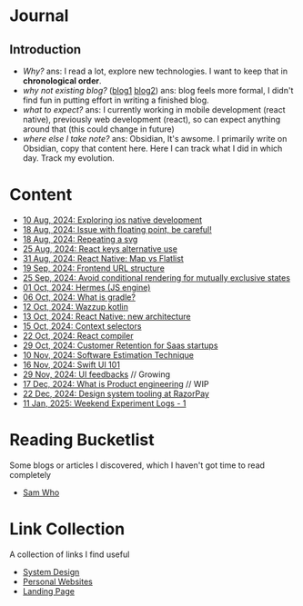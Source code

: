 # Journal
## Introduction
- *Why?* ans: I read a lot, explore new technologies. I want to keep that in **chronological order**.
- *why not existing blog?* ([blog1](https://twentyse7en.vercel.app/) [blog2](https://twentyse7en.github.io/)) ans: blog feels more formal, I didn't find fun in putting effort in writing a finished blog.
- *what to expect?* ans: I currently working in mobile development (react native), previously web development (react), so can expect anything around that (this could change in future)
- *where else I take note?* ans: Obsidian, It's awsome. I primarily write on Obsidian, copy that content here. Here I can track what I did in which day. Track my evolution.

# Content
- [10 Aug, 2024: Exploring ios native development](/content/ios_native_development_10_08_2024.md)
- [18 Aug, 2024: Issue with floating point, be careful!](/content/floating_point_issue_18_08_2024.md)
- [18 Aug, 2024: Repeating a svg](/content/repeating_a_svg_18_08_2024.md)
- [25 Aug, 2024: React keys alternative use](/content/react_keys_alternative_25_08_2024.md)
- [31 Aug, 2024: React Native: Map vs Flatlist](/content/react_native_map_vs_flatlist_31_aug_2024.md)
- [19 Sep, 2024: Frontend URL structure](/content/frontend_url_structure.md)
- [25 Sep, 2024: Avoid conditional rendering for mutually exclusive states](/content/mutually_exclusive_state_25_09_2024.md) 
- [01 Oct, 2024: Hermes (JS engine)](/content/hermes_01_10_2024.md)
- [06 Oct, 2024: What is gradle?](/content/gradle_06_10_24.md)
- [12 Oct, 2024: Wazzup kotlin](/content/kotlin_12_10_2024.md)
- [13 Oct, 2024: React Native: new architecture](/content/react_native_new_architecture_13_10_2024.md)
- [15 Oct, 2024: Context selectors](/content/context_selectors_15_10_2024.md)
- [22 Oct, 2024: React compiler](/content/react_compiler_22_oct_2024.md)
- [29 Oct, 2024: Customer Retention for Saas startups](/content/customer_retention_29_10_2024.md)
- [10 Nov, 2024: Software Estimation Technique](https://gist.github.com/twentyse7en/eca6c73226f1db7f46463cef2bec3efb)
- [16 Nov, 2024: Swift UI 101](https://gist.github.com/twentyse7en/25bc160f7661ec5c2ea28f88bfe33d9c) 
- [29 Nov, 2024: UI feedbacks](https://gist.github.com/twentyse7en/7b98f1fc31ee17452ac9fce8d8118e40) // Growing
- [17 Dec, 2024: What is Product engineering](https://gist.github.com/twentyse7en/e749485d5eff96532c1daacbd69d8fbd) // WIP
- [22 Dec, 2024: Design system tooling at RazorPay](https://gist.github.com/twentyse7en/15bbd99c17255044b0a66a6213743c63)
- [11 Jan, 2025: Weekend Experiment Logs - 1](/content/weekend_experiment_11_01_2024.md)

# Reading Bucketlist
Some blogs or articles I discovered, which I haven't got time to read completely
- [Sam Who](https://samwho.dev/)
  
# Link Collection
A collection of links I find useful
- [System Design](/links/system_design.md)
- [Personal Websites](/links/personal_website.md)
- [Landing Page](/links/landing_page.md)
